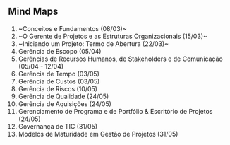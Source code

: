 ## Mind Maps

1. ~Conceitos e Fundamentos (08/03)~
2. ~O Gerente de Projetos e as Estruturas Organizacionais (15/03)~
3. ~Iniciando um Projeto: Termo de Abertura (22/03)~
4. Gerência de Escopo (05/04)
5. Gerências de Recursos Humanos, de Stakeholders e de Comunicação (05/04 - 12/04)
6. Gerência de Tempo (03/05)
7. Gerência de Custos (03/05)
8. Gerência de Riscos (10/05)
9. Gerência de Qualidade (24/05)
10. Gerência de Aquisições (24/05)
11. Gerenciamento de Programa e de Portfólio & Escritório de Projetos (24/05)
12. Governança de TIC (31/05)
13. Modelos de Maturidade em Gestão de Projetos (31/05)
